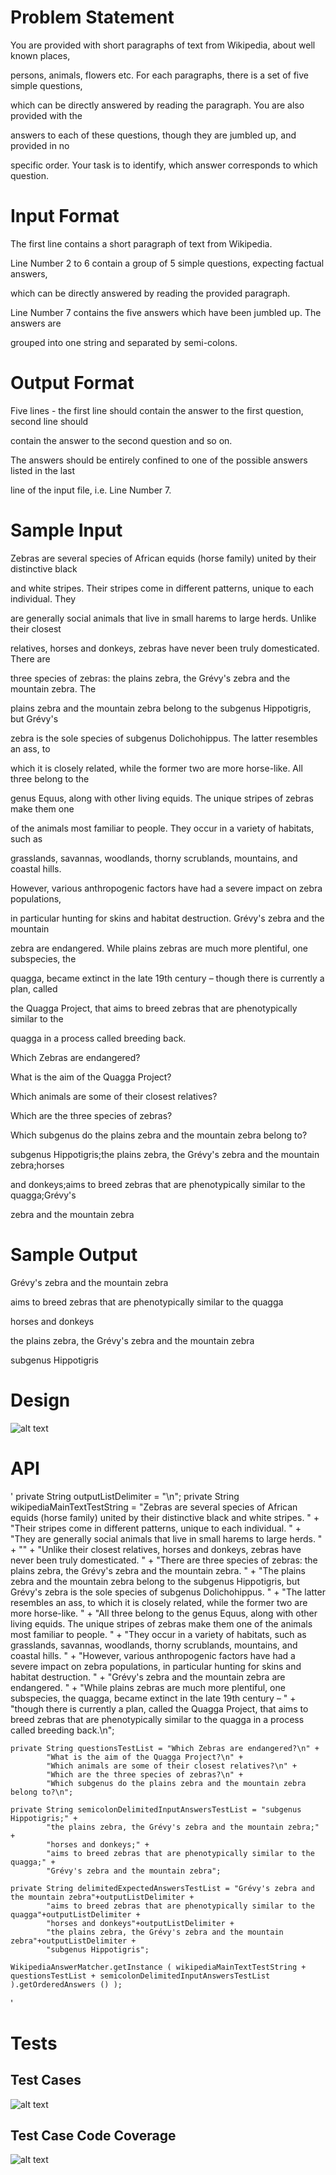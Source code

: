 # Problem Statement 
You are provided with short paragraphs of text from Wikipedia, about well known places,

persons, animals, flowers etc. For each paragraphs, there is a set of five simple questions,

which can be directly answered by reading the paragraph. You are also provided with the

answers to each of these questions, though they are jumbled up, and provided in no

specific order. Your task is to identify, which answer corresponds to which question.

# Input Format
  
  The first line contains a short paragraph of text from Wikipedia.
  
  Line Number 2 to 6 contain a group of 5 simple questions, expecting factual answers,
  
  which can be directly answered by reading the provided paragraph.
  
  Line Number 7 contains the five answers which have been jumbled up. The answers are
  
  grouped into one string and separated by semi-colons.
  
# Output Format
  
  Five lines - the first line should contain the answer to the first question, second line should
  
  contain the answer to the second question and so on.
  
  The answers should be entirely confined to one of the possible answers listed in the last
  
  line of the input file, i.e. Line Number 7.
  
# Sample Input
 
 Zebras are several species of African equids (horse family) united by their distinctive black
 
 and white stripes. Their stripes come in different patterns, unique to each individual. They
 
 are generally social animals that live in small harems to large herds. Unlike their closest
 
 relatives, horses and donkeys, zebras have never been truly domesticated. There are
 
 three species of zebras: the plains zebra, the Grévy's zebra and the mountain zebra. The
 
 plains zebra and the mountain zebra belong to the subgenus Hippotigris, but Grévy's
 
 zebra is the sole species of subgenus Dolichohippus. The latter resembles an ass, to
 
 which it is closely related, while the former two are more horse-like. All three belong to the
 
 genus Equus, along with other living equids. The unique stripes of zebras make them one
 
 of the animals most familiar to people. They occur in a variety of habitats, such as
 
 grasslands, savannas, woodlands, thorny scrublands, mountains, and coastal hills.
 
 However, various anthropogenic factors have had a severe impact on zebra populations,
 
 in particular hunting for skins and habitat destruction. Grévy's zebra and the mountain
 
 zebra are endangered. While plains zebras are much more plentiful, one subspecies, the
 
 quagga, became extinct in the late 19th century – though there is currently a plan, called
 
 the Quagga Project, that aims to breed zebras that are phenotypically similar to the
 
 quagga in a process called breeding back.
 
 Which Zebras are endangered?
 
 What is the aim of the Quagga Project?
 
 Which animals are some of their closest relatives?
 
 Which are the three species of zebras?
 
 Which subgenus do the plains zebra and the mountain zebra belong to?
 
 subgenus Hippotigris;the plains zebra, the Grévy's zebra and the mountain zebra;horses
 
 and donkeys;aims to breed zebras that are phenotypically similar to the quagga;Grévy's
 
 zebra and the mountain zebra
 
# Sample Output
 
 Grévy's zebra and the mountain zebra

 aims to breed zebras that are phenotypically similar to the quagga
 
 horses and donkeys
 
 the plains zebra, the Grévy's zebra and the mountain zebra
 
 subgenus Hippotigris
 
# Design
![alt text](https://github.com/saisundu/WikipediaSolution/blob/master/Design.jpg "Design")

# API
'
    private String outputListDelimiter = "\n";
    private String wikipediaMainTextTestString = "Zebras are several species of African equids (horse family) united by their distinctive black and white stripes. " +
            "Their stripes come in different patterns, unique to each individual. " +
            "They are generally social animals that live in small harems to large herds. " + "" +
            "Unlike their closest relatives, horses and donkeys, zebras have never been truly domesticated. " +
            "There are three species of zebras: the plains zebra, the Grévy's zebra and the mountain zebra. " +
            "The plains zebra and the mountain zebra belong to the subgenus Hippotigris, but Grévy's zebra is the sole species of subgenus Dolichohippus. " +
            "The latter resembles an ass, to which it is closely related, while the former two are more horse-like. " +
            "All three belong to the genus Equus, along with other living equids. The unique stripes of zebras make them one of the animals most familiar to people. " +
            "They occur in a variety of habitats, such as grasslands, savannas, woodlands, thorny scrublands, mountains, and coastal hills. " +
            "However, various anthropogenic factors have had a severe impact on zebra populations, in particular hunting for skins and habitat destruction. " +
            "Grévy's zebra and the mountain zebra are endangered. " +
            "While plains zebras are much more plentiful, one subspecies, the quagga, became extinct in the late 19th century – " +
            "though there is currently a plan, called the Quagga Project, that aims to breed zebras that are phenotypically similar to the quagga in a process called breeding back.\n";

    private String questionsTestList = "Which Zebras are endangered?\n" +
            "What is the aim of the Quagga Project?\n" +
            "Which animals are some of their closest relatives?\n" +
            "Which are the three species of zebras?\n" +
            "Which subgenus do the plains zebra and the mountain zebra belong to?\n";

    private String semicolonDelimitedInputAnswersTestList = "subgenus Hippotigris;" +
            "the plains zebra, the Grévy's zebra and the mountain zebra;" +
            "horses and donkeys;" +
            "aims to breed zebras that are phenotypically similar to the quagga;" +
            "Grévy's zebra and the mountain zebra";

    private String delimitedExpectedAnswersTestList = "Grévy's zebra and the mountain zebra"+outputListDelimiter +
            "aims to breed zebras that are phenotypically similar to the quagga"+outputListDelimiter +
            "horses and donkeys"+outputListDelimiter +
            "the plains zebra, the Grévy's zebra and the mountain zebra"+outputListDelimiter +
            "subgenus Hippotigris";
            
    WikipediaAnswerMatcher.getInstance ( wikipediaMainTextTestString + questionsTestList + semicolonDelimitedInputAnswersTestList ).getOrderedAnswers () );
            
            
            
'

# Tests
## Test Cases
![alt text](https://github.com/saisundu/WikipediaSolution/blob/master/testCoverageResults/UnitTests.jpg "Test Cases")

## Test Case Code Coverage
![alt text](https://github.com/saisundu/WikipediaSolution/blob/master/testCoverageResults/UnitTestsCoverage.jpg "Test Cases Code Coverage")

 
